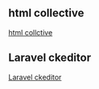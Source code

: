  html collective 
 ----------------------
 [html collctive](https://laravelcollective.com/docs/5.4/html)

 Laravel ckeditor
 ----------------------
 [Laravel ckeditor](https://github.com/UniSharp/laravel-ckeditor)
 
